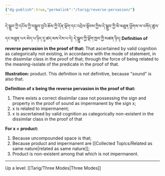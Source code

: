 ```yaml
---
{"dg-publish":true,"permalink":"/tarig/reverse-pervasion/"}
---
```


དེ་སྒྲུབ་ཀྱི་དངོས་ཀྱི་བསྒྲུབ་བྱའི་ཆོས་ཀྱི་དོན་ལྡོག་དང་འབྲེལ་སྟོབས་ཀྱིས་དེ་སྒྲུབ་ཀྱི་མི་མཐུན་ཕྱོགས་ལ་འགོད་ཚུལ་དང་མཐུན་པར་མེད་པ་ཉིད་དུ་ཚད་མས་ངེས་པ་དེ། 
དེ་སྒྲུབ་ཀྱི་ལྡོག་ཁྱབ་ཀྱི་མཚན་ཉིད།
**Definition of reverse pervasion in the proof of that:**
That ascertained by valid cognition as categorically not existing, in accordance with the mode of statement, in the dissimilar class in the proof of that; through the force of being related to the meaning-isolate of the predicate in the proof of that.

**Illustration:** product.
This definition is not definitive, because "sound" is also that.

**Definition of x being the reverse pervasion in the proof of that:**
1. There exists a correct dissimilar case not possessing the sign and property in the proof of sound as impermanent by the sign x;
2. x is related to impermanent;
3. x is ascertained by valid cognition as categorically non-existent in the dissimilar class in the proof of that

**For x = product:**
1. Because uncompounded space is that;
2. Because product and impermanent are [[Collected Topics/Related as same nature\|related as same nature]];
3. Product is non-existent among that which is not impermanent.

---
Up a level: [[Tarig/Three Modes\|Three Modes]]